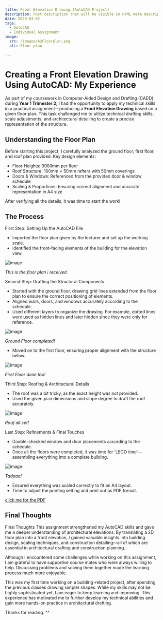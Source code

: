```yaml
---
title: Front Elevation Drawing (AutoCAD Project)
description: Post description that will be visible in HTML meta description.
date: 2023-03-02
tags:
  - AutoCAD
  - Individual Assignment
image: 
  src: /images/A2Floorplan.png
  alt: Floor plan
  
---
```


# Creating a Front Elevation Drawing Using AutoCAD: My Experience
As part of my coursework in Computer-Aided Design and Drafting (CADD) during **Year 1 Trimester 2**, 
I had the opportunity to apply my technical skills in a practical assignment—producing a **Front
Elevation Drawing** based on a given floor plan. This task challenged me to utilize technical drafting skills, 
scale adjustments, and architectural detailing to create a precise representation of the structure.

## Understanding the Floor Plan
Before starting this project, I carefully analyzed the ground floor, first floor, and roof plan provided. Key design elements:
- Floor Heights: 3000mm per floor
- Roof Structure: 100mm × 50mm rafters with 50mm coverings
- Doors & Windows: Referenced from the provided door & window schedule
- Scaling & Proportions: Ensuring correct alignment and accurate representation in A4 size

After verifying all the details, it was time to start the work!


## The Process
First Step: Setting Up the AutoCAD File  
- Imported the floor plan given by the lecturer and set up the working scale.  
- Identified the front-facing elements of the building for the elevation view. 

![image](/images/A2Floorplan.png) 

*This is the floor plan i received.*

Second Step: Drafting the Structural Components  
- Started with the ground floor, drawing grid lines extended from the floor plan to ensure the correct positioning of elements.
- Aligned walls, doors, and windows accurately according to the schedule.
- Used different layers to organize the drawing. For example, dotted lines were used as hidden lines and later hidden since they were only for reference.

![image](/images/GroundFloor.png)

*Ground Floor completed!*

- Moved on to the first floor, ensuring proper alignment with the structure below.  

![image](/images/FirstFloor.png)

*First Floor done too!*

Third Step: Roofing & Architectural Details  
- The roof was a bit tricky, as the exact height was not provided.
- Used the given plan dimensions and slope degree to draft the roof accurately.

![image](/images/RoofPlan.png)

*Roof all set!*

Last Step: Refinements & Final Touches  
- Double-checked window and door placements according to the schedule.   
- Once all the floors were completed, it was time for 'LEGO time'—assembling everything into a complete building.

![image](/images/LegoTime.png)

*Tadaaa!*

- Ensured everything was scaled correctly to fit an A4 layout.  
- Time to adjust the printing setting and print out as PDF format. 

[click me for the PDF](https://drive.google.com/drive/folders/1jQMOo9FLXMvcSMmh5EJSfxQVVH9hY546)

## Final Thoughts

Final Thoughts
This assignment strengthened my AutoCAD skills and gave me a deeper understanding of architectural elevations. 
By translating a 2D floor plan into a front elevation, I gained valuable insights into building design, scaling techniques,
 and construction detailing—all of which are essential in architectural drafting and construction planning.

Although I encountered some challenges while working on this assignment, I am grateful to have supportive 
course mates who were always willing to help. Discussing problems and solving them together made the learning 
process much more enjoyable.

This was my first time working on a building-related project, after spending the previous classes drawing simpler 
shapes. While my skills may not be highly sophisticated yet, I am eager to keep learning and improving. This experience has 
motivated me to further develop my technical abilities and gain more hands-on practice in architectural drafting.

Thanks for reading. ^^